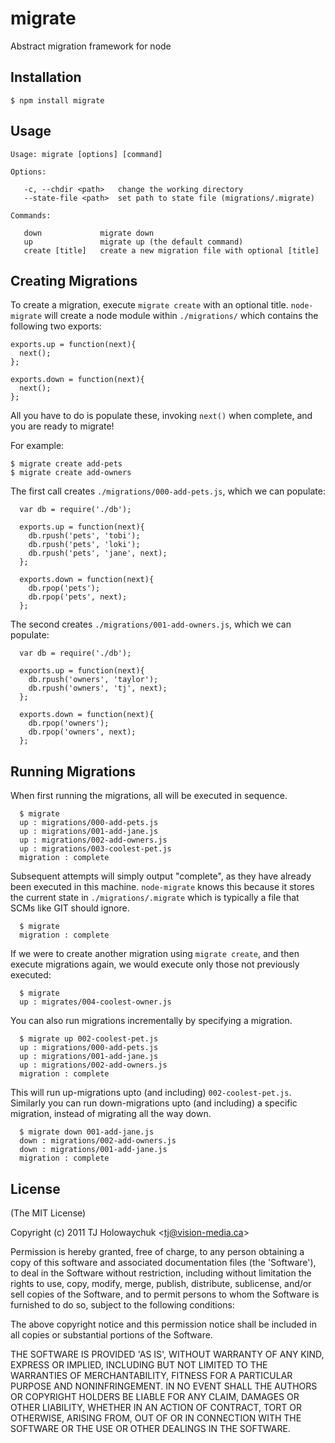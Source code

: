 
# migrate

  Abstract migration framework for node

## Installation

    $ npm install migrate

## Usage

```
Usage: migrate [options] [command]

Options:

   -c, --chdir <path>   change the working directory
   --state-file <path>  set path to state file (migrations/.migrate)

Commands:

   down             migrate down
   up               migrate up (the default command)
   create [title]   create a new migration file with optional [title]

```

## Creating Migrations

To create a migration, execute `migrate create` with an optional title. `node-migrate` will create a node module within `./migrations/` which contains the following two exports:

    exports.up = function(next){
      next();
    };

    exports.down = function(next){
      next();
    };

All you have to do is populate these, invoking `next()` when complete, and you are ready to migrate!

For example:

    $ migrate create add-pets
    $ migrate create add-owners

The first call creates `./migrations/000-add-pets.js`, which we can populate:

      var db = require('./db');

      exports.up = function(next){
        db.rpush('pets', 'tobi');
        db.rpush('pets', 'loki');
        db.rpush('pets', 'jane', next);
      };

      exports.down = function(next){
        db.rpop('pets');
        db.rpop('pets', next);
      };

The second creates `./migrations/001-add-owners.js`, which we can populate:

      var db = require('./db');

      exports.up = function(next){
        db.rpush('owners', 'taylor');
        db.rpush('owners', 'tj', next);
      };

      exports.down = function(next){
        db.rpop('owners');
        db.rpop('owners', next);
      };

## Running Migrations

When first running the migrations, all will be executed in sequence.

      $ migrate
      up : migrations/000-add-pets.js
      up : migrations/001-add-jane.js
      up : migrations/002-add-owners.js
      up : migrations/003-coolest-pet.js
      migration : complete

Subsequent attempts will simply output "complete", as they have already been executed in this machine. `node-migrate` knows this because it stores the current state in `./migrations/.migrate` which is typically a file that SCMs like GIT should ignore.

      $ migrate
      migration : complete

If we were to create another migration using `migrate create`, and then execute migrations again, we would execute only those not previously executed:

      $ migrate
      up : migrates/004-coolest-owner.js

You can also run migrations incrementally by specifying a migration.

      $ migrate up 002-coolest-pet.js
      up : migrations/000-add-pets.js
      up : migrations/001-add-jane.js
      up : migrations/002-add-owners.js
      migration : complete

This will run up-migrations upto (and including) `002-coolest-pet.js`. Similarly you can run down-migrations upto (and including) a specific migration, instead of migrating all the way down.

      $ migrate down 001-add-jane.js
      down : migrations/002-add-owners.js
      down : migrations/001-add-jane.js
      migration : complete

## License 

(The MIT License)

Copyright (c) 2011 TJ Holowaychuk &lt;tj@vision-media.ca&gt;

Permission is hereby granted, free of charge, to any person obtaining
a copy of this software and associated documentation files (the
'Software'), to deal in the Software without restriction, including
without limitation the rights to use, copy, modify, merge, publish,
distribute, sublicense, and/or sell copies of the Software, and to
permit persons to whom the Software is furnished to do so, subject to
the following conditions:

The above copyright notice and this permission notice shall be
included in all copies or substantial portions of the Software.

THE SOFTWARE IS PROVIDED 'AS IS', WITHOUT WARRANTY OF ANY KIND,
EXPRESS OR IMPLIED, INCLUDING BUT NOT LIMITED TO THE WARRANTIES OF
MERCHANTABILITY, FITNESS FOR A PARTICULAR PURPOSE AND NONINFRINGEMENT.
IN NO EVENT SHALL THE AUTHORS OR COPYRIGHT HOLDERS BE LIABLE FOR ANY
CLAIM, DAMAGES OR OTHER LIABILITY, WHETHER IN AN ACTION OF CONTRACT,
TORT OR OTHERWISE, ARISING FROM, OUT OF OR IN CONNECTION WITH THE
SOFTWARE OR THE USE OR OTHER DEALINGS IN THE SOFTWARE.